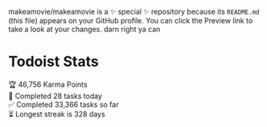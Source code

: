 makeamovie/makeamovie is a ✨ special ✨ repository because its `README.md` (this file) appears on your GitHub profile.
You can click the Preview link to take a look at your changes. darn right ya can

# Todoist Stats

<!-- TODO-IST:START -->
🏆  46,756 Karma Points           
🌸  Completed 28 tasks today           
✅  Completed 33,366 tasks so far           
⏳  Longest streak is 328 days
<!-- TODO-IST:END -->